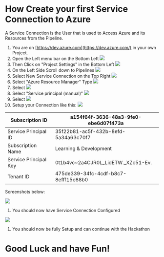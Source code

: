 # How Create your first Service Connection to Azure

A Service Connection is the User that is used to Access Azure and its Resources from the Pipeline.

1. You are on [https://dev.azure.com](https://dev.azure.com/) in your own Project.
2. Open the Left menu bar on the Bottom Left
 ![](RackMultipart20210601-4-tv70pn_html_40f720f30b075cb6.png)
3. Then Click on &quot;Project Settings&quot; in the Bottom Left
 ![](RackMultipart20210601-4-tv70pn_html_a48207adb6811da8.png)
4. On the Left Side Scroll down to Pipelines
 ![](RackMultipart20210601-4-tv70pn_html_4f4eafd5e1cb0220.png)
5. Select New Service Connection on the Top Right
 ![](RackMultipart20210601-4-tv70pn_html_52836a7d64478cb4.png)
6. Select &quot;Azure Resource Manager&quot; Type ![](RackMultipart20210601-4-tv70pn_html_6b9fad721005bfff.png)
7. Select ![](RackMultipart20210601-4-tv70pn_html_cd3002bfe1e481d0.png)
8. Select &quot;Service principal (manual)&quot;
 ![](RackMultipart20210601-4-tv70pn_html_c6d315044decaacc.png)
9. Select ![](RackMultipart20210601-4-tv70pn_html_cd3002bfe1e481d0.png)
10. Setup your Connection like this:
 ![](RackMultipart20210601-4-tv70pn_html_33d80ec05e19a13.png)

| Subscription ID | a154f64f-3636-48a3-9fe0-ebe6d07f473a |
| --- | --- |
| Service Principal ID | 35f22b81-ac5f-432b-8efd-5a34a63c70f7 |
| Subscription Name | Learning &amp; Development |
| Service Principal Key | 0t1b4vc~2a4CJR0L\_LidETW.\_XZc51-Ev. |
| Tenant ID | 475de339-34fc-4cdf-b8c7-8efff15e88b0 |

Screenshots below:

![](RackMultipart20210601-4-tv70pn_html_85801f56362767b1.png)

1. You should now have Service Connection Configured

![](RackMultipart20210601-4-tv70pn_html_80890ec4ed521340.png)

1. You should now be fully Setup and can continue with the Hackathon

# Good Luck and have Fun!
